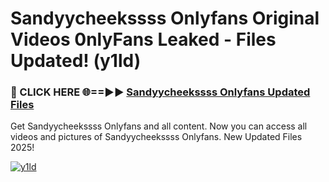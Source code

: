 # Sandyycheekssss Onlyfans Original Videos 0nlyFans Leaked - Files Updated! (y1ld)

<h3>🔴 CLICK HERE 🌐==►► <a href="https://tinyurl.com/2m67pmp6" rel="nofollow">Sandyycheekssss Onlyfans Updated Files</a></h3>

Get Sandyycheekssss Onlyfans and all content. Now you can access all videos and pictures of Sandyycheekssss Onlyfans. New Updated Files 2025!

[![y1ld](https://i.imgur.com/H4QAA4z.gif)](https://tinyurl.com/2m67pmp6)